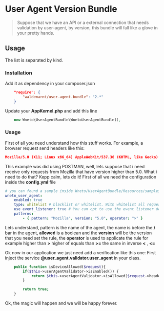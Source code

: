 # User Agent Version Bundle

> Suppose that we have an API or a external connection that needs validation by user-agent, by version, this bundle will fall like a glove in your pretty hands.


## Usage

The list is separated by kind.


### Installation
Add it as dependency in your composer.json
```json
    "require": {
        "waldemarnt/user-agent-bundle": "2.*"
    }
```

Update your **AppKernel.php** and add this line

```php
    new Wneto\UserAgentBundle\WnetoUserAgentBundle(),
```

### Usage
First of all you need understand how this stuff works.
For example, a browser request send headers like this:
```json
Mozilla/5.0 (X11; Linux x86_64) AppleWebKit/537.36 (KHTML, like Gecko) Chrome/45.0.2454.99 Safari/537.36
```
This example was did using POSTMAN, well, lets suppose that i need receive only requests from Mozilla that have version higher than 5.0. What i need to do that?
Kepp calm, lets do it!
First of all we need the configuration inside the **config.yml** file
```yml
# you can found a sample inside Wneto/UserAgentBundle/Resources/samples/config/user_agent.yml
wneto_user_agent:
    enabled: true
    type: whitelist # blacklist or whitelist. With whitelist all request will be blocked and accept requests only from the setted patterns
    use_event_listener: true # You can opt to use the event listener defined on the bundle or use the second option below
    patterns:
        - { pattern: "Mozilla", version: "5.0", operator: ">" }
```
Lets understand,
pattern is the name of the agent, the name is before the **/** bar in the agent, **allowed** is a boolean and the **version** will be the version that you need set the rule, the **operator** is used to applicate the rule for example higher than **>** higher of equals than **>=** the same in inverse **<** , **<=**

Ok now in our application we just need add a verification like this one:
First inject the service **@user_agent.validator.user_agent** in your class.

```php
    public function isDeviceAllowed($request){
        if($this->userAgentValidator->isEnabled()) {
            return $this->userAgentValidator->isAllowed($request->headers->get('user-agent'));
        }

        return true;
    }
```
Ok, the magic will happen and we will be happy forever.
